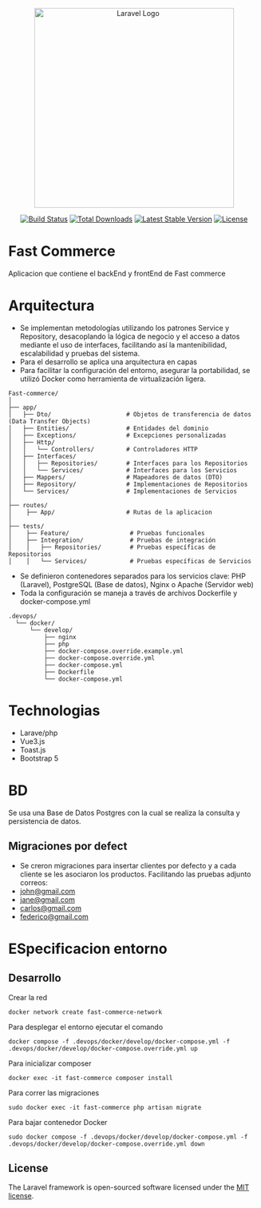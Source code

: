 <p align="center"><a href="https://laravel.com" target="_blank"><img src="https://raw.githubusercontent.com/laravel/art/master/logo-lockup/5%20SVG/2%20CMYK/1%20Full%20Color/laravel-logolockup-cmyk-red.svg" width="400" alt="Laravel Logo"></a></p>

<p align="center">
<a href="https://github.com/laravel/framework/actions"><img src="https://github.com/laravel/framework/workflows/tests/badge.svg" alt="Build Status"></a>
<a href="https://packagist.org/packages/laravel/framework"><img src="https://img.shields.io/packagist/dt/laravel/framework" alt="Total Downloads"></a>
<a href="https://packagist.org/packages/laravel/framework"><img src="https://img.shields.io/packagist/v/laravel/framework" alt="Latest Stable Version"></a>
<a href="https://packagist.org/packages/laravel/framework"><img src="https://img.shields.io/packagist/l/laravel/framework" alt="License"></a>
</p>

# Fast Commerce

Aplicacion que contiene el backEnd y frontEnd de Fast commerce

# Arquitectura

- Se implementan metodologías utilizando los patrones Service y Repository, desacoplando la lógica de negocio y el acceso a datos mediante el uso de interfaces,
  facilitando así la mantenibilidad, escalabilidad y pruebas del sistema.
- Para el desarrollo se aplica una arquitectura en capas
- Para facilitar la configuración del entorno, asegurar la portabilidad, se utilizó Docker como herramienta de virtualización ligera.
```plaintext
Fast-commerce/
│
├── app/
│   ├── Dto/                     # Objetos de transferencia de datos (Data Transfer Objects)
│   ├── Entities/                # Entidades del dominio
│   ├── Exceptions/              # Excepciones personalizadas
│   ├── Http/
│   │   └── Controllers/         # Controladores HTTP
│   ├── Interfaces/
│   │   ├── Repositories/        # Interfaces para los Repositorios
│   │   └── Services/            # Interfaces para los Servicios
│   ├── Mappers/                 # Mapeadores de datos (DTO)
│   ├── Repository/              # Implementaciones de Repositorios
│   └── Services/                # Implementaciones de Servicios
│
├── routes/
│    ├── App/                    # Rutas de la aplicacion
│
├── tests/
│    ├── Feature/                 # Pruebas funcionales
│    ├── Integration/             # Pruebas de integración
│    │   ├── Repositories/        # Pruebas específicas de Repositorios
│    │   └── Services/            # Pruebas específicas de Servicios
```
  
- Se definieron contenedores separados para los servicios clave: PHP (Laravel), PostgreSQL (Base de datos), Nginx o Apache (Servidor web)
- Toda la configuración se maneja a través de archivos Dockerfile y docker-compose.yml
```plaintext
.devops/
  └── docker/
      └── develop/
          ├── nginx
          ├── php
          ├── docker-compose.override.example.yml
          ├── docker-compose.override.yml
          ├── docker-compose.yml
          ├── Dockerfile
          └── docker-compose.yml
```


# Technologias

- Larave/php
- Vue3.js
- Toast.js
- Bootstrap 5

# BD

Se usa una Base de Datos Postgres con la cual se realiza la consulta y persistencia de datos.

## Migraciones por defect
- Se creron migraciones para insertar clientes por defecto y a cada cliente se les asociaron los productos. Facilitando las pruebas adjunto correos:
 - john@gmail.com
 - jane@gmail.com
 - carlos@gmail.com
 - federico@gmail.com

# ESpecificacion entorno

## Desarrollo
Crear la red
```plaintext
docker network create fast-commerce-network
 ```

Para desplegar el entorno ejecutar el comando
```plaintext
docker compose -f .devops/docker/develop/docker-compose.yml -f .devops/docker/develop/docker-compose.override.yml up
```

Para inicializar composer
```plaintext
docker exec -it fast-commerce composer install
 ```

Para correr las migraciones
```plaintext
sudo docker exec -it fast-commerce php artisan migrate
```

Para bajar contenedor Docker
```plaintext
sudo docker compose -f .devops/docker/develop/docker-compose.yml -f .devops/docker/develop/docker-compose.override.yml down
```
## License

The Laravel framework is open-sourced software licensed under the [MIT license](https://opensource.org/licenses/MIT).
